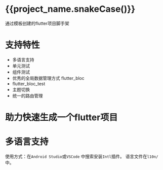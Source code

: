 # {{project_name.snakeCase()}}

通过模板创建的flutter项目脚手架

# 支持特性

- 多语言支持
- 单元测试
- 组件测试
- 优秀的全局数据管理方式 flutter_bloc
- flutter_bloc_test
- 主题切换
- 统一的路由管理

# 助力快速生成一个flutter项目

# 多语言支持

使用方式：在`Android Studio`或`VSCode` 中搜索安装`Intl`插件。
语言文件在`l10n/`中。


